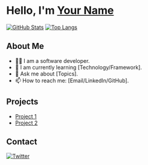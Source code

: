 # Hello, I'm [Your Name](https://github.com/your-username)

[![GitHub Stats](https://github-readme-stats.vercel.app/api?username=your-username&show_icons=true&theme=default)](https://github.com/anuraghazra/github-readme-stats)
[![Top Langs](https://github-readme-stats.vercel.app/api/top-langs/?username=your-username&layout=compact&theme=default)](https://github.com/anuraghazra/github-readme-stats)

## About Me

- 👨‍💻 I am a software developer.
- 🌱 I am currently learning [Technology/Framework].
- 💬 Ask me about [Topics].
- 📫 How to reach me: [Email/LinkedIn/GitHub].

## Projects

- [Project 1](https://github.com/your-username/project1)
- [Project 2](https://github.com/your-username/project2)

## Contact

[![Twitter](https://img.shields.io/twitter/follow/your-twitter-handle?style=social)](https://twitter.com/your-twitter-handle)
